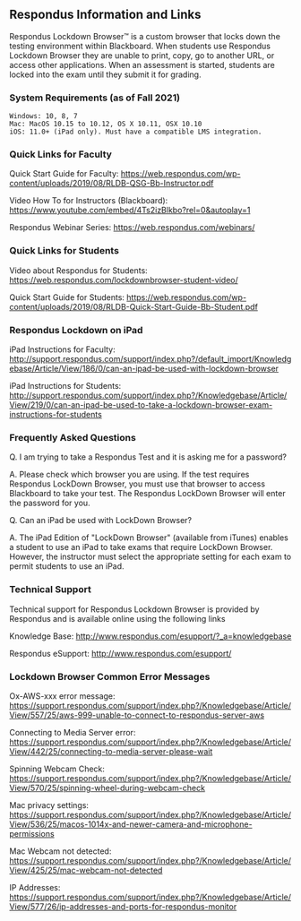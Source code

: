 ## Respondus Information and Links

Respondus Lockdown Browser™ is a custom browser that locks down the testing environment within Blackboard. 
When students use Respondus Lockdown Browser they are unable to print, copy, go to another URL, or access other applications. 
When an assessment is started, students are locked into the exam until they submit it for grading. 

### System Requirements (as of Fall 2021)

    Windows: 10, 8, 7
    Mac: MacOS 10.15 to 10.12, OS X 10.11, OSX 10.10
    iOS: 11.0+ (iPad only). Must have a compatible LMS integration.

### Quick Links for Faculty

Quick Start Guide for Faculty: https://web.respondus.com/wp-content/uploads/2019/08/RLDB-QSG-Bb-Instructor.pdf
    
Video How To for Instructors (Blackboard): https://www.youtube.com/embed/4Ts2izBlkbo?rel=0&autoplay=1
    
Respondus Webinar Series: https://web.respondus.com/webinars/

### Quick Links for Students

Video about Respondus for Students: https://web.respondus.com/lockdownbrowser-student-video/

Quick Start Guide for Students: https://web.respondus.com/wp-content/uploads/2019/08/RLDB-Quick-Start-Guide-Bb-Student.pdf

### Respondus Lockdown on iPad

iPad Instructions for Faculty: http://support.respondus.com/support/index.php?/default_import/Knowledgebase/Article/View/186/0/can-an-ipad-be-used-with-lockdown-browser

iPad Instructions for Students: http://support.respondus.com/support/index.php?/Knowledgebase/Article/View/219/0/can-an-ipad-be-used-to-take-a-lockdown-browser-exam-instructions-for-students

### Frequently Asked Questions

Q. I am trying to take a Respondus Test and it is asking me for a password?

A. Please check which browser you are using. If the test requires Respondus LockDown Browser, you must use that browser to access Blackboard to take your test. The Respondus LockDown Browser will enter the password for you.

Q. Can an iPad be used with LockDown Browser?

A. The iPad Edition of "LockDown Browser" (available from iTunes) enables a student to use an iPad to take exams that require LockDown Browser. However, the instructor must select the appropriate setting for each exam to permit students to use an iPad.

### Technical Support

Technical support for Respondus Lockdown Browser is provided by Respondus and is available online using the following links

Knowledge Base: http://www.respondus.com/esupport/?_a=knowledgebase
    
Respondus eSupport: http://www.respondus.com/esupport/

### Lockdown Browser Common Error Messages

Ox-AWS-xxx error message: https://support.respondus.com/support/index.php?/Knowledgebase/Article/View/557/25/aws-999-unable-to-connect-to-respondus-server-aws

Connecting to Media Server error: https://support.respondus.com/support/index.php?/Knowledgebase/Article/View/442/25/connecting-to-media-server-please-wait

Spinning Webcam Check: https://support.respondus.com/support/index.php?/Knowledgebase/Article/View/570/25/spinning-wheel-during-webcam-check

Mac privacy settings: https://support.respondus.com/support/index.php?/Knowledgebase/Article/View/536/25/macos-1014x-and-newer-camera-and-microphone-permissions

Mac Webcam not detected: https://support.respondus.com/support/index.php?/Knowledgebase/Article/View/425/25/mac-webcam-not-detected

IP Addresses: https://support.respondus.com/support/index.php?/Knowledgebase/Article/View/577/26/ip-addresses-and-ports-for-respondus-monitor
